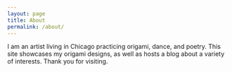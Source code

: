 ```yaml
---
layout: page
title: About
permalink: /about/
---
```


I am an artist living in Chicago practicing origami, dance, and poetry.  This site showcases my origami designs, as well as hosts a blog about a variety of interests.  Thank you for visiting. 

